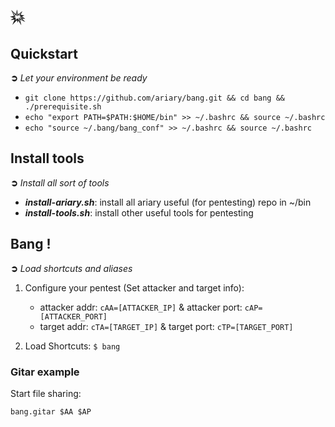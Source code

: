 # 💥

## Quickstart
**➲** *Let your environment be ready*
* `git clone https://github.com/ariary/bang.git && cd bang && ./prerequisite.sh`
* `echo "export PATH=$PATH:$HOME/bin" >> ~/.bashrc && source ~/.bashrc`
* `echo "source ~/.bang/bang_conf" >> ~/.bashrc && source ~/.bashrc`

## Install tools
**➲** *Install all sort of tools*
* ***install-ariary.sh***: install all ariary useful (for pentesting) repo in ~/bin
* ***install-tools.sh***: install other useful tools for pentesting

## Bang !
**➲** *Load shortcuts and aliases*
1. Configure your pentest (Set attacker and target info):
    * attacker addr: `cAA=[ATTACKER_IP]` & attacker port: `cAP=[ATTACKER_PORT]` 
    * target addr: `cTA=[TARGET_IP]` & target port: `cTP=[TARGET_PORT]`

2. Load Shortcuts: `$ bang`

### Gitar example

Start file sharing:
```
bang.gitar $AA $AP
```
